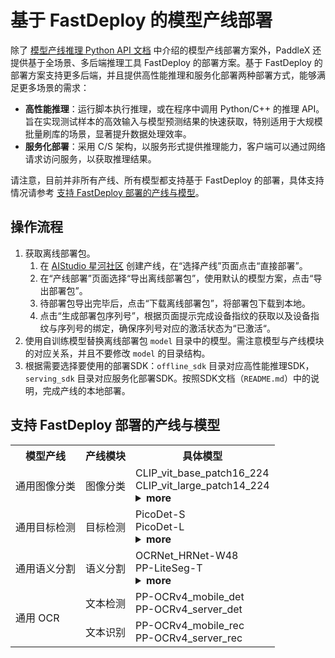 # 基于 FastDeploy 的模型产线部署

除了 [模型产线推理 Python API 文档](./pipeline_inference_api.md) 中介绍的模型产线部署方案外，PaddleX 还提供基于全场景、多后端推理工具 FastDeploy 的部署方案。基于 FastDeploy 的部署方案支持更多后端，并且提供高性能推理和服务化部署两种部署方式，能够满足更多场景的需求：

- **高性能推理**：运行脚本执行推理，或在程序中调用 Python/C++ 的推理 API。旨在实现测试样本的高效输入与模型预测结果的快速获取，特别适用于大规模批量刷库的场景，显著提升数据处理效率。
- **服务化部署**：采用 C/S 架构，以服务形式提供推理能力，客户端可以通过网络请求访问服务，以获取推理结果。

请注意，目前并非所有产线、所有模型都支持基于 FastDeploy 的部署，具体支持情况请参考 [支持 FastDeploy 部署的产线与模型](#支持-FastDeploy-部署的产线与模型)。

## 操作流程

1. 获取离线部署包。
    1. 在 [AIStudio 星河社区](https://aistudio.baidu.com/pipeline/mine) 创建产线，在“选择产线”页面点击“直接部署”。
    2. 在“产线部署”页面选择“导出离线部署包”，使用默认的模型方案，点击“导出部署包”。
    3. 待部署包导出完毕后，点击“下载离线部署包”，将部署包下载到本地。
    4. 点击“生成部署包序列号”，根据页面提示完成设备指纹的获取以及设备指纹与序列号的绑定，确保序列号对应的激活状态为“已激活“。
2. 使用自训练模型替换离线部署包 `model` 目录中的模型。需注意模型与产线模块的对应关系，并且不要修改 `model` 的目录结构。
3. 根据需要选择要使用的部署SDK：`offline_sdk` 目录对应高性能推理SDK，`serving_sdk` 目录对应服务化部署SDK。按照SDK文档（`README.md`）中的说明，完成产线的本地部署。

## 支持 FastDeploy 部署的产线与模型

<table>
    <tr>
        <th>模型产线</th>
        <th>产线模块</th>
        <th>具体模型</th>
    </tr>
    <tr>
        <td>通用图像分类</td>
        <td>图像分类</td>
        <td>CLIP_vit_base_patch16_224<br/>CLIP_vit_large_patch14_224<details>
        <summary><b>more</b></summary><br/>ConvNeXt_tiny<br/>MobileNetV2_x0_25<br/>MobileNetV2_x0_5<br/>MobileNetV2_x1_0<br/>MobileNetV2_x1_5<br/>MobileNetV2_x2_0<br/>MobileNetV3_large_x0_35<br/>MobileNetV3_large_x0_5<br/>MobileNetV3_large_x0_75<br/>MobileNetV3_large_x1_0<br/>MobileNetV3_large_x1_25<br/>MobileNetV3_small_x0_35<br/>MobileNetV3_small_x0_5<br/>MobileNetV3_small_x0_75<br/>MobileNetV3_small_x1_0<br/>MobileNetV3_small_x1_25<br/>PP-HGNet_small<br/>PP-HGNetV2-B0<br/>PP-HGNetV2-B4<br/>PP-HGNetV2-B6<br/>PP-LCNet_x0_25<br/>PP-LCNet_x0_35<br/>PP-LCNet_x0_5<br/>PP-LCNet_x0_75<br/>PP-LCNet_x1_0<br/>PP-LCNet_x1_5<br/>PP-LCNet_x2_0<br/>PP-LCNet_x2_5<br/>ResNet18<br/>ResNet34<br/>ResNet50<br/>ResNet101<br/>ResNet152</details></td>
    </tr>
    <tr>
        <td>通用目标检测</td>
        <td>目标检测</td>
        <td>PicoDet-S<br/>PicoDet-L<details>
        <summary><b>more</b></summary><br/>PP-YOLOE_plus-S<br/>PP-YOLOE_plus-M<br/>PP-YOLOE_plus-L<br/>PP-YOLOE_plus-X</details></td>
    </tr>
    <tr>
        <td>通用语义分割</td>
        <td>语义分割</td>
        <td>OCRNet_HRNet-W48<br/>PP-LiteSeg-T<details>
        <summary><b>more</b></summary><br/>Deeplabv3-R50<br/>Deeplabv3-R101<br/>Deeplabv3_Plus-R50<br/>Deeplabv3_Plus-R101</details></td>
    </tr>
    <tr>
        <td rowspan="2">通用 OCR</td>
        <td>文本检测</td>
        <td>PP-OCRv4_mobile_det<br/>PP-OCRv4_server_det</td>
    </tr>
    <tr>
        <td>文本识别</td>
        <td>PP-OCRv4_mobile_rec<br/>PP-OCRv4_server_rec</td>
    </tr>
    </tr>
</table>
